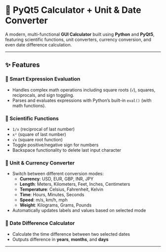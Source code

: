 # 🧮 PyQt5 Calculator + Unit & Date Converter

A modern, multi-functional **GUI Calculator** built using **Python** and **PyQt5**, featuring scientific functions, unit converters, currency conversion, and even date difference calculation.

---

## ✨ Features

### 🧠 Smart Expression Evaluation
- Handles complex math operations including square roots (`√`), squares, reciprocals, and sign toggling.
- Parses and evaluates expressions with Python’s built-in `eval()` (with math functions).

### 🧪 Scientific Functions
- `1/x` (reciprocal of last number)
- `x²` (square of last number)
- `√x` (square root function)
- Toggle positive/negative sign for numbers
- Backspace functionality to delete last input character

### 🔄 Unit & Currency Converter
- Switch between different conversion modes:
  - **Currency**: USD, EUR, GBP, INR, JPY
  - **Length**: Meters, Kilometers, Feet, Inches, Centimeters
  - **Temperature**: Celsius, Fahrenheit, Kelvin
  - **Time**: Hours, Minutes, Seconds
  - **Speed**: m/s, km/h, mph
  - **Weight**: Kilograms, Grams, Pounds
- Automatically updates labels and values based on selected mode

### 📆 Date Difference Calculator
- Calculate the time difference between two selected dates
- Outputs difference in **years**, **months**, and **days**

---
